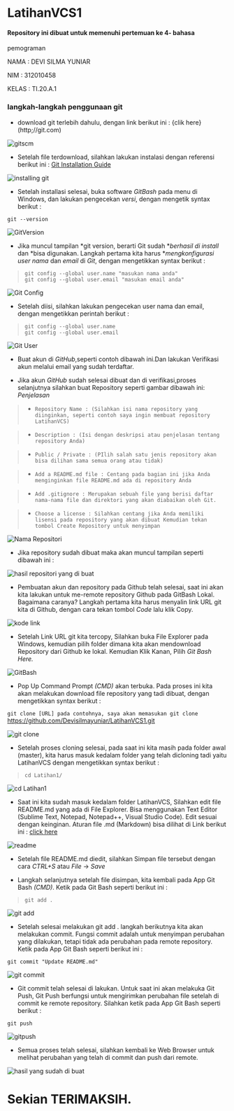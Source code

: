 # LatihanVCS1


#### Repository ini dibuat untuk memenuhi pertemuan ke 4- bahasa
 pemograman

NAMA : DEVI SILMA YUNIAR

NIM : 312010458

KELAS : TI.20.A.1

### langkah-langkah penggunaan git


* download git terlebih dahulu, dengan link berikut ini : {clik here} (http;//git.com) <br>


![gitscm]( tugasVCS/GitScm.png)

* Setelah file terdownload, silahkan lakukan instalasi dengan referensi berikut ini : [Git Installation Guide](https://git-scm.com/book/en/v2/Getting-Started-Installing-Git) <br>

![installing git](tugasVCS/gitinstalling.png)

* Setelah installasi selesai, buka software *GitBash* pada menu di Windows, dan lakukan pengecekan *versi*, dengan mengetik syntax berikut : <br> 

`git --version` <br>

![GitVersion](tugasVCS/reversion.png)

* Jika muncul tampilan *git version, berarti Git sudah **berhasil di install* dan *bisa digunakan. Langkah pertama kita harus **mengkonfigurasi user nama* dan *email* di *Git*, dengan mengetikkan syntax berikut : <br>

> `git config --global user.name "masukan nama anda"` <br>
> `git config --global user.email "masukan email anda"` <br>

![Git Config](tugasVCS/user.png)

* Setelah diisi, silahkan lakukan pengecekan user nama dan email, dengan mengetikkan perintah berikut :

> `git config --global user.name` <br>
> `git config --global user.email` <br>

![Git User](tugasVCS/Nama.png)

* Buat akun di *GitHub*,seperti contoh dibawah ini.Dan lakukan Verifikasi akun melalui email yang sudah terdaftar. <br>

* Jika akun *GitHub* sudah selesai dibuat dan di verifikasi,proses selanjutnya silahkan buat Repository seperti gambar dibawah ini: *Penjelasan* <br> 

> * `Repository Name : (Silahkan isi nama repository yang diinginkan, seperti contoh saya ingin membuat repository LatihanVCS)` <br>

> * `Description : (Isi dengan deskripsi atau penjelasan tentang repository Anda)` <br> 

> * `Public / Private : (PIlih salah satu jenis repository akan bisa dilihan sama semua orang atau tidak)` <br>

> * `Add a README.md file : Centang pada bagian ini jika Anda menginginkan file README.md ada di repository Anda` <br>

> * `Add .gitignore : Merupakan sebuah file yang berisi daftar nama-nama file dan direktori yang akan diabaikan oleh Git.` <br>

> * `Choose a license : Silahkan centang jika Anda memiliki lisensi pada repository yang akan dibuat Kemudian tekan tombol Create Repository untuk menyimpan` <br>

![Nama Repositori](tugasVCS/Nama.png)

* Jika repository sudah dibuat maka akan muncul tampilan seperti dibawah ini : <br>

![hasil repositori yang di buat](tugasVCS/buatrevisitory.png)

* Pembuatan akun dan repository pada Github telah selesai, saat ini akan kita lakukan untuk me-remote repository Github pada GitBash Lokal. Bagaimana caranya? Langkah pertama kita harus menyalin link URL git kita di Github, dengan cara tekan tombol *Code* lalu klik Copy.

![kode link](tugasVCS/code.png)

* Setelah Link URL git kita tercopy, Silahkan buka File Explorer pada Windows, kemudian pilih folder dimana kita akan mendownload Repository dari Github ke lokal. Kemudian Klik Kanan, Pilih *Git Bash Here.* <br>

![GitBash](tugasVCS/GitBash.png)

* Pop Up Command Prompt *(CMD)* akan terbuka. Pada proses ini kita akan melakukan download file repository yang tadi dibuat, dengan mengetikkan syntax berikut :

`git clone [URL] pada contohnya, saya akan memasukan git clone` <br>
https://github.com/Devisilmayuniar/LatihanVCS1.git

![git clone](tugasVCS/Clone.png) <br>

* Setelah proses cloning selesai, pada saat ini kita masih pada folder awal (master), kita harus masuk kedalam folder yang telah dicloning tadi yaitu LatihanVCS dengan mengetikkan syntax berikut :

> `cd Latihan1/`

![cd Latihan1](tugasVCS/cd.png)

* Saat ini kita sudah masuk kedalam folder LatihanVCS, Silahkan edit file README.md yang ada di File Explorer. Bisa menggunakan Text Editor (Sublime Text, Notepad, Notepad++, Visual Studio Code). Edit sesuai dengan keinginan. Aturan file .md (Markdown) bisa dilihat di Link berikut ini : [click here](https://guides.github.com/features/mastering-markdown/) <br>

![readme](tugasVCS/latihan1.png) <br>

* Setelah file README.md diedit, silahkan Simpan file tersebut dengan cara *CTRL+S* atau *File* -> *Save* <br>

* Langkah selanjutnya setelah file disimpan, kita kembali pada App Git Bash *(CMD)*. Ketik pada Git Bash seperti berikut ini : <br>

> `git add .`

![git add](tugasVCS/add.png)

* Setelah selesai melakukan git add . langkah berikutnya kita akan melakukan commit. Fungsi commit adalah untuk menyimpan perubahan yang dilakukan, tetapi tidak ada perubahan pada remote repository. Ketik pada App Git Bash seperti berikut ini :

`git commit "Update README.md"`

![git commit](tugasVCS/commit.png)

* Git commit telah selesai di lakukan. Untuk saat ini akan melakuka Git Push, Git Push berfungsi untuk mengirimkan perubahan file setelah di commit ke remote repository. Silahkan ketik pada App Git Bash seperti berikut : <br>

`git push`

![gitpush](tugasVCS/Push.png)

* Semua proses telah selesai, silahkan kembali ke Web Browser untuk melihat perubahan yang telah di commit dan push dari remote. <br>

![hasil yang sudah di buat](tugasVCS/trakhir.png) <br>

# Sekian TERIMAKSIH. 




